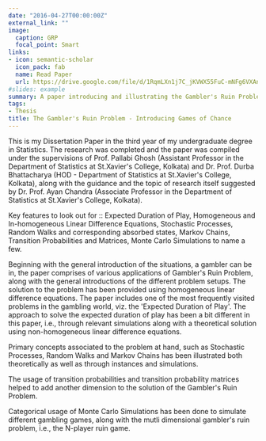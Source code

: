 ```yaml
---
date: "2016-04-27T00:00:00Z"
external_link: ""
image:
  caption: GRP
  focal_point: Smart
links:
- icon: semantic-scholar
  icon_pack: fab
  name: Read Paper
  url: https://drive.google.com/file/d/1RqmLXn1j7C_jKVWX55FuC-mNFg6VXAns/view?usp=sharinghttps://twitter.com/georgecushen
#slides: example
summary: A paper introducing and illustrating the Gambler's Ruin Problem and its applications, relating it to many real world phenomenon, along with the highlights of the associated concepts such as Markov Chains, Random Walks and Stochastic Processes. The topic also includes quite a few simulations aided with visual representations. 
tags:
- Thesis
title: The Gambler's Ruin Problem - Introducing Games of Chance
---
```


This is my Dissertation Paper in the third year of my undergraduate degree in Statistics. The research was completed and the paper was compiled under the supervisions of Prof. Pallabi Ghosh (Assistant Professor in the Department of Statistics at St.Xavier's College, Kolkata) and Dr. Prof. Durba Bhattacharya (HOD - Department of Statistics at St.Xavier's College, Kolkata), along with the guidance and the topic of research itself suggested by Dr. Prof. Ayan Chandra (Associate Professor in the Department of Statistics at St.Xavier's College, Kolkata).

Key features to look out for :: Expected Duration of Play, Homogeneous and In-homogeneous Linear Difference Equations, Stochastic Processes, Random Walks and corresponding absorbed states, Markov Chains, Transition Probabilities and Matrices, Monte Carlo Simulations to name a few.  

Beginning with the general introduction of the situations, a gambler can be in, the paper comprises of various applications of Gambler's Ruin Problem, along with the general introductions of the different problem setups. The solution to the problem has been provided using homogeneous linear difference equations. The paper includes one of the most frequently visited problems in the gambling world, viz. the 'Expected Duration of Play'. The approach to solve the expected duration of play has been a bit different in this paper, i.e., through relevant simulations along with a theoretical solution using non-homogeneous linear difference equations.

Primary concepts associated to the problem at hand, such as Stochastic Processes, Random Walks and Markov Chains has been illustrated both theoretically as well as through instances and simulations.

The usage of transition probabilities and transition probability matrices helped to add another dimension to the solution of the Gambler's Ruin Problem.

Categorical usage of Monte Carlo Simulations has been done to simulate different gambling games, along with the mutli dimensional gambler's ruin problem, i.e., the N-player ruin game.